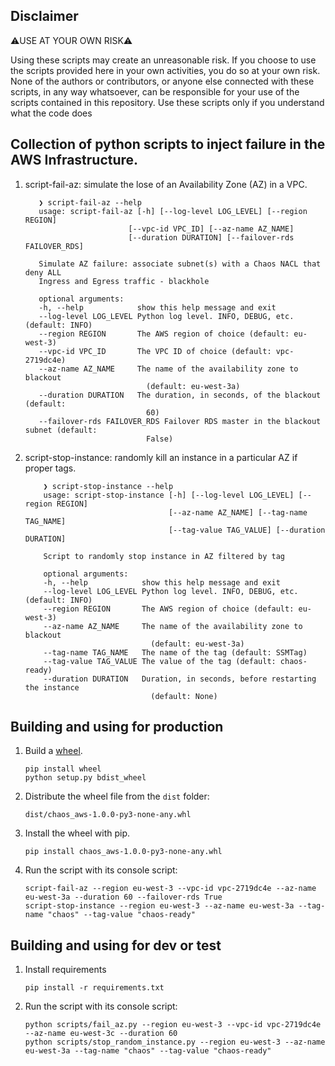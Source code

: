 ## Disclaimer

⚠️USE AT YOUR OWN RISK⚠️

Using these scripts may create an unreasonable risk. If you choose to use the scripts provided here in your own activities, you do so at your own risk.
None of the authors or contributors, or anyone else connected with these scripts, in any way whatsoever, can be responsible for your use of the scripts contained in this repository. 
Use these scripts only if you understand what the code does


## Collection of python scripts to inject failure in the AWS Infrastructure.

1. script-fail-az: simulate the lose of an Availability Zone (AZ) in a VPC.

     ```shell
        ❯ script-fail-az --help
        usage: script-fail-az [-h] [--log-level LOG_LEVEL] [--region REGION]
                            [--vpc-id VPC_ID] [--az-name AZ_NAME]
                            [--duration DURATION] [--failover-rds FAILOVER_RDS]

        Simulate AZ failure: associate subnet(s) with a Chaos NACL that deny ALL
        Ingress and Egress traffic - blackhole

        optional arguments:
        -h, --help            show this help message and exit
        --log-level LOG_LEVEL Python log level. INFO, DEBUG, etc. (default: INFO)
        --region REGION       The AWS region of choice (default: eu-west-3)
        --vpc-id VPC_ID       The VPC ID of choice (default: vpc-2719dc4e)
        --az-name AZ_NAME     The name of the availability zone to blackout
                                (default: eu-west-3a)
        --duration DURATION   The duration, in seconds, of the blackout (default:
                                60)
        --failover-rds FAILOVER_RDS Failover RDS master in the blackout subnet (default:
                                False)
    ```



2. script-stop-instance: randomly kill an instance in a particular AZ if proper tags. 

    ```shell
        ❯ script-stop-instance --help
        usage: script-stop-instance [-h] [--log-level LOG_LEVEL] [--region REGION]
                                    [--az-name AZ_NAME] [--tag-name TAG_NAME]
                                    [--tag-value TAG_VALUE] [--duration DURATION]

        Script to randomly stop instance in AZ filtered by tag

        optional arguments:
        -h, --help            show this help message and exit
        --log-level LOG_LEVEL Python log level. INFO, DEBUG, etc. (default: INFO)
        --region REGION       The AWS region of choice (default: eu-west-3)
        --az-name AZ_NAME     The name of the availability zone to blackout
                                (default: eu-west-3a)
        --tag-name TAG_NAME   The name of the tag (default: SSMTag)
        --tag-value TAG_VALUE The value of the tag (default: chaos-ready)
        --duration DURATION   Duration, in seconds, before restarting the instance
                                (default: None)
    ```

## Building and using for production

1. Build a [wheel][wheel].

   ```shell
   pip install wheel
   python setup.py bdist_wheel
   ```

1. Distribute the wheel file from the `dist` folder:

   ```shell
   dist/chaos_aws-1.0.0-py3-none-any.whl
   ```

1. Install the wheel with pip.

   ```shell
   pip install chaos_aws-1.0.0-py3-none-any.whl
   ```

1. Run the script with its console script:

   ```shell
   script-fail-az --region eu-west-3 --vpc-id vpc-2719dc4e --az-name eu-west-3a --duration 60 --failover-rds True
   script-stop-instance --region eu-west-3 --az-name eu-west-3a --tag-name "chaos" --tag-value "chaos-ready"
   ```


## Building and using for dev or test

1. Install requirements

   ```shell
   pip install -r requirements.txt
   ```

1. Run the script with its console script:

   ```shell
   python scripts/fail_az.py --region eu-west-3 --vpc-id vpc-2719dc4e --az-name eu-west-3c --duration 60
   python scripts/stop_random_instance.py --region eu-west-3 --az-name eu-west-3a --tag-name "chaos" --tag-value "chaos-ready"
   ```


[wheel]: http://pythonwheels.com
